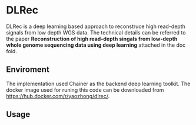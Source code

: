 # DLRec 

DLRec is a deep learning based approach to reconstruce high read-depth signals from low depth WGS data.
The technical details can be referred to the paper **Reconstruction of high read-depth singals from low-depth whole genome sequencing data using deep learning** attached in the doc fold.


## Enviroment
The implementation used Chainer as the backend deep learning toolkit. 
The docker image used for runing this code can be downloaded from https://hub.docker.com/r/yaozhong/dlrec/.

## Usage
